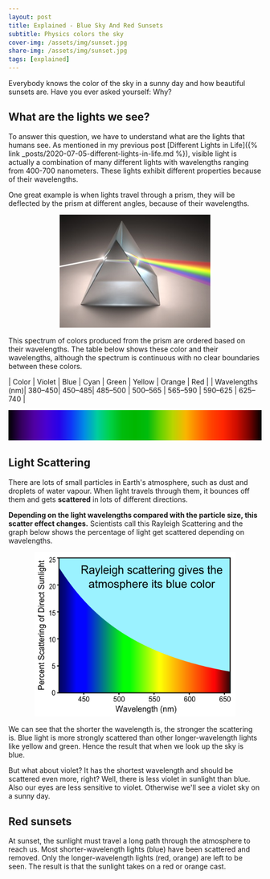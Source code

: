```yaml
---
layout: post
title: Explained - Blue Sky And Red Sunsets
subtitle: Physics colors the sky
cover-img: /assets/img/sunset.jpg
share-img: /assets/img/sunset.jpg
tags: [explained]
---
```


Everybody knows the color of the sky in a sunny day and how beautiful sunsets are. Have you ever asked yourself: Why?

## What are the lights we see?
To answer this question, we have to understand what are the lights that humans see. As mentioned in my previous post [Different Lights in Life]({% link _posts/2020-07-05-different-lights-in-life.md %}), visible light is actually a combination of many different lights with wavelengths ranging from 400-700 nanometers. These lights exhibit different properties because of their wavelengths.

One great example is when lights travel through a prism, they will be deflected by the prism at different angles, because of their wavelengths. 

<p align="center">
<img src = "/assets/img/prismatic-colors.jpg" width = "300"/>
</p>

This spectrum of colors produced from the prism are ordered based on their wavelengths. The table below shows these color and their wavelengths, although the spectrum is continuous with no clear boundaries between these colors.

| Color | Violet  | Blue | Cyan | Green | Yellow | 	Orange | Red | 
| Wavelengths (nm)| 380–450|  450–485| 485–500 | 500–565 | 565–590 | 590–625 | 625–740 |

<img src = "/assets/img/visible_spectrum.png"/>

## Light Scattering
There are lots of small particles in Earth's atmosphere, such as dust and droplets of water vapour. When light travels through them, it bounces off them and gets **scattered** in lots of different directions. 

**Depending on the light wavelengths compared with the particle size, this scatter effect changes.** Scientists call this Rayleigh Scattering and the graph below shows the percentage of light get scattered depending on wavelengths.

<p align="center">
<img src = "/assets/img/sunlight_scattering.png" width = "400"/>
</p>

We can see that the shorter the wavelength is, the stronger the scattering is. Blue light is more strongly scattered than other longer-wavelength lights like yellow and green. Hence the result that when we look up the sky is blue. 

But what about violet? It has the shortest wavelength and should be scattered even more, right? Well, there is less violet in sunlight than blue. Also our eyes are less sensitive to violet. Otherwise we'll see a violet sky on a sunny day.

## Red sunsets
At sunset, the sunlight must travel a long path through the atmosphere to reach us. Most shorter-wavelength lights (blue) have been scattered and removed. Only the longer-wavelength lights (red, orange) are left to be seen. The result is that the sunlight takes on a red or orange cast.